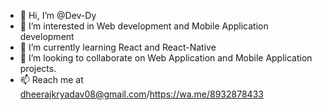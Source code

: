 - 👋 Hi, I’m @Dev-Dy
- 👀 I’m interested in Web development and Mobile Application development
- 🌱 I’m currently learning React and React-Native
- 💞️ I’m looking to collaborate on Web Application and Mobile Application projects.
- 📫 Reach me at dheerajkryadav08@gmail.com/https://wa.me/8932878433

<!---
Dev-Dy/Dev-Dy is a ✨ special ✨ repository because its `README.md` (this file) appears on your GitHub profile.
You can click the Preview link to take a look at your changes.
--->
